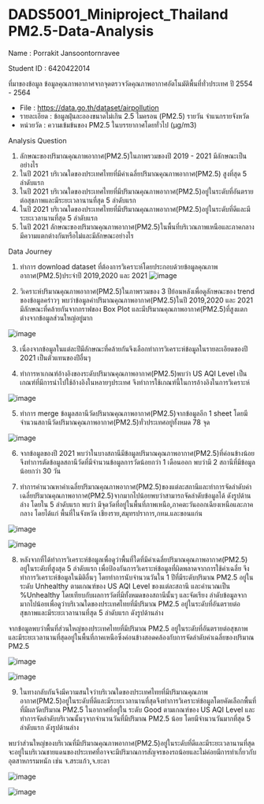 # DADS5001_Miniproject_Thailand PM2.5-Data-Analysis
Name : Porrakit Jansoontornravee 

Student ID : 6420422014

ที่มาของข้อมูล 
ข้อมูลคุณภาพอากาศจากจุดตรวจวัดคุณภาพอากาศอัตโนมัติพื้นที่ทั่วประเทศ ปี 2554 - 2564
- File : https://data.go.th/dataset/airpollution
- รายละเอียด : ข้อมูลฝุ่นละอองขนาดไม่เกิน 2.5 ไมครอน (PM2.5) รายวัน จำแนกรายจังหวัด
- หน่วยวัด : ความเข้มข้นของ PM2.5 ในบรรยากาศโดยทั่วไป (µg/m3)

Analysis Question
1. ลักษณะของปริมาณคุณภาพอากาศ(PM2.5)ในภาพรวมของปี 2019 - 2021 มีลักษณะเป็นอย่างไร 
2. ในปี 2021 บริเวณใดของประเทศไทยที่มีค่าเฉลี่ยปริมาณคุณภาพอากาศ(PM2.5) สูงที่สุด 5 ลำดับแรก 
3. ในปี 2021 บริเวณใดของประเทศไทยที่มีปริมาณคุณภาพอากาศ(PM2.5)อยู่ในระดับที่อันตรายต่อสุขภาพและมีระยะเวลานานที่สุด 5 ลำดับแรก 
4. ในปี 2021 บริเวณใดของประเทศไทยที่มีปริมาณคุณภาพอากาศ(PM2.5)อยู่ในระดับที่ดีและมีระยะเวลานานที่สุด 5 ลำดับแรก 
5. ในปี 2021 ลักษณะของปริมาณคุณภาพอากาศ(PM2.5)ในพื้นที่บริเวณภาพเหนือและภาคกลางมีความแตกต่างกันหรือไม่และมีลักษณะอย่างไร

Data Journey 
1. ทำการ download dataset ที่ต้องการวิเคราะห์โดยประกอบด้วยข้อมูลคุณภาพอากาศ(PM2.5)ประจำปี 2019,2020 และ 2021
![image](https://user-images.githubusercontent.com/91737677/195867390-0a50166b-be03-4385-a7c5-70b738a6ba36.png)

2. วิเคราะห์ปริมาณคุณภาพอากาศ(PM2.5)ในภาพรวมของ 3 ปีย้อนหลังเพื่อดูลักษณะของ trend ของข้อมูลคร่าวๆ 
พบว่าข้อมูลค่าปริมาณคุณภาพอากาศ(PM2.5)ในปี 2019,2020 และ 2021 มีลักษณะที่คล้ายกันจากกราฟของ Box Plot และมีปริมาณคุณภาพอากาศ(PM2.5)ที่สูงแตกต่างจากข้อมูลส่วนใหญ่อยู่มาก

![image](https://user-images.githubusercontent.com/91737677/195871288-f3867e00-d7ef-4aac-ba75-dd789fdb7013.png)

3. เนื่องจากข้อมูลในแต่ละปีมีลักษณะที่คล้ายกันจึงเลือกทำการวิเคราะห์ข้อมูลในรายละเอียดของปี 2021 เป็นตัวแทนของปีอื่นๆ 

4. ทำการหาเกณฑ์อ้างอิงของระดับปริมาณคุณภาพอากาศ(PM2.5)พบว่า US AQI Level เป็นเกณฑ์ที่มีการนำไปใช้อ้างอิงในหลายๆประเทศ จึงทำการใช้เกณฑ์นี้ในการอ้างอิงในการวิเคราะห์

![image](https://user-images.githubusercontent.com/91737677/195874286-2b1b80f9-a0b9-451d-b96e-e7fb85e7c821.png)

5. ทำการ merge ข้อมูลสถานีวัดปริมาณคุณภาพอากาศ(PM2.5)จากข้อมูลอีก 1 sheet โดยมีจำนวนสถานีวัดปริมาณคุณภาพอากาศ(PM2.5)ทั่วประเทศอยู่ทั้งหมด 78 จุด

![image](https://user-images.githubusercontent.com/91737677/195875137-7f4aa45f-cb2d-4e1b-927d-15f7a960b252.png)

6. จากข้อมูลของปี 2021 พบว่าในบางสถานีมีข้อมูลปริมาณคุณภาพอากาศ(PM2.5)ที่ค่อนข้างน้อยจึงทำการตัดข้อมูลสถานีวัดที่มีจำนวนข้อมูลการวัดน้อยกว่า 1 เดือนออก พบว่ามี 2 สถานีที่มีข้อมูลน้อยกว่า 30 วัน

7. ทำการคำนวณหาค่าเฉลี่ยปริมาณคุณภาพอากาศ(PM2.5)ของแต่ละสถานีและทำการจัดลำดับค่าเฉลี่ยปริมาณคุณภาพอากาศ(PM2.5)จากมากไปน้อยพบว่าสามารถจัดลำดับข้อมูลได้ ดังรูปด้านล่าง โดยใน 5 ลำดับแรก พบว่า
มีจุดวัดที่อยู่ในพื้นที่ภาพเหนือ,ภาคตะวันออกเฉียงเหนือและภาคกลาง โดยได้แก่ พื้นที่ในจังหวัด เชียงราย,สมุทรปราการ,กทม.และขอนแก่น

![image](https://user-images.githubusercontent.com/91737677/195879745-135096f6-6267-4e0a-b718-9db41a21fd41.png)

![image](https://user-images.githubusercontent.com/91737677/195879458-ee73df3b-e698-4f98-abe2-8f014e6864fa.png)

8. หลังจากที่ได้ทำการวิเคราะห์ข้อมูลเพื่อดูว่าพื้นที่ใดที่มีค่าเฉลี่ยปริมาณคุณภาพอากาศ(PM2.5) อยู่ในระดับที่สูงสุด 5 ลำดับแรก เพื่อป้องกันการวิเคราะห์ข้อมูลที่ผิดพลาดจากการใช้ค่าเฉลี่ย จึงทำการวิเคราะห์ข้อมูลในมิติอื่นๆ
โดยทำการนับจำนวนวันใน 1 ปีที่มีระดับปริมาณ PM2.5 อยู่ในระดับ Unhealthy ตามเกณฑ์ของ US AQI Level ของแต่ละสถานี และคำนวณเป็น %Unhealthy โดยเทียบกับผลการวัดที่มีทั้งหมดของสถานีนั้นๆ และจัดเรียง
ลำดับข้อมูลจากมากไปน้อยเพื่อดูว่าบริเวณใดของประเทศไทยที่มีปริมาณ PM2.5 อยู่ในระดับที่อันตรายต่อสุขภาพและมีระยะเวลานานที่สุด 5 ลำดับแรก ดังรูปด้านล่าง

จากข้อมูลพบว่าพื้นที่ส่วนใหญ่ของประเทศไทยที่มีปริมาณ PM2.5 อยู่ในระดับที่อันตรายต่อสุขภาพและมีระยะเวลานานที่สุดอยู่ในพื้นที่ภาคเหนือซึ่งค่อนข้างสอดคล้องกับการจัดลำดับค่าเฉลี่ยของปริมาณ PM2.5

![image](https://user-images.githubusercontent.com/91737677/195882512-a3b799ed-c000-4b6d-ae6a-b6e43f7926dc.png)

![image](https://user-images.githubusercontent.com/91737677/195882555-c3324e31-d581-484b-a8e1-45a0b0a46ceb.png)

9. ในทางกลับกันจึงมีความสนใจว่าบริเวณใดของประเทศไทยที่มีปริมาณคุณภาพอากาศ(PM2.5)อยู่ในระดับที่ดีและมีระยะเวลานานที่สุดจึงทำการวิเคราะห์ข้อมูลโดยคัดเลือกพื้นที่ที่มีผลวัดปริมาณ PM2.5 ในอากาศที่อยู่ใน
ระดับ Good ตามเกณฑ์ของ US AQI Level และทำการจัดลำดับบริเวณนั้นๆจากจำนวนวันที่มีปริมาณ PM2.5 น้อย โดยมีจำนวนวันมากที่สุด 5 ลำดับแรก ดังรูปด้านล่าง

พบว่าส่วนใหญ่ของบริเวณที่มีปริมาณคุณภาพอากาศ(PM2.5)อยู่ในระดับที่ดีและมีระยะเวลานานที่สุด จะอยู่ในบริเวณชายแดนของประเทศที่อาจจะมีปริมาณการสัญจรของรถน้อยและไม่ค่อยมีการทำเกี่ยวกับอุตสาหกรรมหนัก เช่น 
จ.สระแก้ว,จ.ยะลา

![image](https://user-images.githubusercontent.com/91737677/195883667-3004aa76-631b-417f-a8d4-03c7129fe73d.png)

![image](https://user-images.githubusercontent.com/91737677/195883708-9e9fda04-a5a4-4873-98f9-4fd6b4debc59.png)




